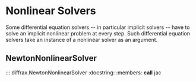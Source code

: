 # Nonlinear Solvers

Some differential equation solvers -- in particular implicit solvers -- have to solve an implicit nonlinear problem at every step. Such differential equation solvers take an instance of a nonlinear solver as an argument.

## NewtonNonlinearSolver

::: diffrax.NewtonNonlinearSolver
    :docstring:
    :members: __call__ jac
